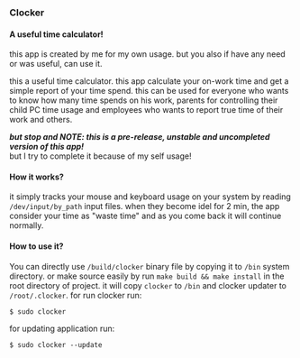### Clocker
#### A useful time calculator!
this app is created by me for my own usage. but you also if have any need or was useful, can use it.

this a useful time calculator. this app calculate your on-work time and get a simple report of your time spend.
this can be used for everyone who wants to know how many time spends on his work, parents for controlling their child PC time usage and employees who wants to report true time of their work and others.

***but stop and NOTE: this is a pre-release, unstable and uncompleted version of this app!*** <br />
but I try to complete it because of my self usage!

#### How it works?
it simply tracks your mouse and keyboard usage on your system by reading `/dev/input/by_path` input files.
when they become idel for 2 min, the app consider your time as "waste time" and as you come back it will continue normally.

#### How to use it?
You can directly use `/build/clocker` binary file by copying it to `/bin` system directory.
or make source easily by run `make build && make install` in the root directory of project.
it will copy `clocker` to `/bin` and clocker updater to `/root/.clocker`.
for run clocker run:
```
$ sudo clocker
```

for updating application run:
```
$ sudo clocker --update
```
